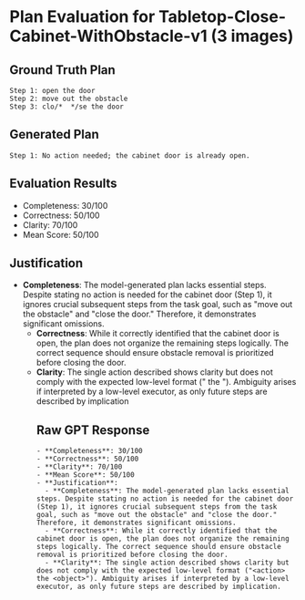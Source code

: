 # Plan Evaluation for Tabletop-Close-Cabinet-WithObstacle-v1 (3 images)

## Ground Truth Plan
```
Step 1: open the door
Step 2: move out the obstacle
Step 3: clo/*  */se the door
```

## Generated Plan
```
Step 1: No action needed; the cabinet door is already open.
```

## Evaluation Results
- Completeness: 30/100
- Correctness: 50/100
- Clarity: 70/100
- Mean Score: 50/100

## Justification
- **Completeness**: The model-generated plan lacks essential steps. Despite stating no action is needed for the cabinet door (Step 1), it ignores crucial subsequent steps from the task goal, such as "move out the obstacle" and "close the door." Therefore, it demonstrates significant omissions.  
  - **Correctness**: While it correctly identified that the cabinet door is open, the plan does not organize the remaining steps logically. The correct sequence should ensure obstacle removal is prioritized before closing the door.  
  - **Clarity**: The single action described shows clarity but does not comply with the expected low-level format ("<action> the <object>"). Ambiguity arises if interpreted by a low-level executor, as only future steps are described by implication

## Raw GPT Response
```
- **Completeness**: 30/100  
- **Correctness**: 50/100  
- **Clarity**: 70/100  
- **Mean Score**: 50/100  
- **Justification**:  
  - **Completeness**: The model-generated plan lacks essential steps. Despite stating no action is needed for the cabinet door (Step 1), it ignores crucial subsequent steps from the task goal, such as "move out the obstacle" and "close the door." Therefore, it demonstrates significant omissions.  
  - **Correctness**: While it correctly identified that the cabinet door is open, the plan does not organize the remaining steps logically. The correct sequence should ensure obstacle removal is prioritized before closing the door.  
  - **Clarity**: The single action described shows clarity but does not comply with the expected low-level format ("<action> the <object>"). Ambiguity arises if interpreted by a low-level executor, as only future steps are described by implication.
```

